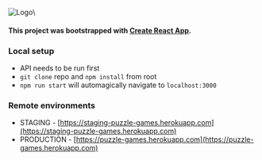 ![Logo](https://s3.eu-central-1.amazonaws.com/puzzle-games/logo.jpg)\
#### This project was bootstrapped with [Create React App](https://github.com/facebookincubator/create-react-app).
### Local setup
* API needs to be run first
* `git clone` repo and `npm install` from root
* `npm run start` will automagically navigate to `localhost:3000`
### Remote environments
* STAGING - [https://staging-puzzle-games.herokuapp.com](https://staging-puzzle-games.herokuapp.com)
* PRODUCTION - [https://puzzle-games.herokuapp.com](https://puzzle-games.herokuapp.com)

